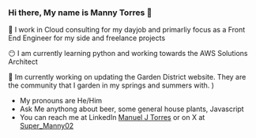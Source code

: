 ### Hi there, My name is Manny Torres 👋

💯 I work in Cloud consulting for my dayjob and primarliy focus as a Front End Engineer for my side and freelance projects 

😶 I am currently learning python and working towards the AWS Solutions Architect

🍕 Im currently working on updating the Garden District website. They are the community that I garden in my springs and summers with. 
)
- My pronouns are He/Him
- Ask Me anythong about beer, some general house plants, Javascript
- You can reach me at LinkedIn [Manuel J Torres](https://www.linkedin.com/in/jmanueltorres/) or on X at [Super_Manny02](https://twitter.com/Super_Manny02)


<!--
**manny-torres-02/manny-torres-02** is a ✨ _special_ ✨ repository because its `README.md` (this file) appears on your GitHub profile.

Here are some ideas to get you started:

- 🔭 I’m currently working on ...
- 🌱 I’m currently learning ...
- 👯 I’m looking to collaborate on ...
- 🤔 I’m looking for help with ...
- 💬 Ask me about ...
- 📫 How to reach me: ...
- 😄 Pronouns: ...
- ⚡ Fun fact: ...
-->
